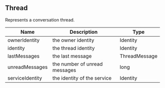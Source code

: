 ## Thread

Represents a conversation thread.

| Name                     | Description                                    | Type                         |
|--------------------------|------------------------------------------------|------------------------------|
| ownerIdentity            | the owner identity                             | Identity                     |
| identity                 | the thread identity                            | Identity                     |
| lastMessages             | the last message                               | ThreadMessage                |
| unreadMessages           | the number of unread messages                  | long                         |
| serviceIdentity          | the identity of the service                    | Identity                     |